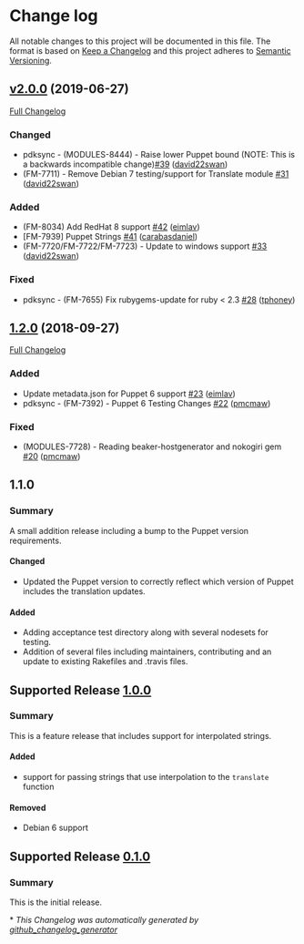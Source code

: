 # Change log

All notable changes to this project will be documented in this file. The format is based on [Keep a Changelog](http://keepachangelog.com/en/1.0.0/) and this project adheres to [Semantic Versioning](http://semver.org).

## [v2.0.0](https://github.com/puppetlabs/puppetlabs-translate/tree/v2.0.0) (2019-06-27)

[Full Changelog](https://github.com/puppetlabs/puppetlabs-translate/compare/1.2.0...v2.0.0)

### Changed

- pdksync - \(MODULES-8444\) - Raise lower Puppet bound (NOTE: This is a backwards incompatible change)[\#39](https://github.com/puppetlabs/puppetlabs-translate/pull/39) ([david22swan](https://github.com/david22swan))
- \(FM-7711\) - Remove Debian 7 testing/support for Translate module [\#31](https://github.com/puppetlabs/puppetlabs-translate/pull/31) ([david22swan](https://github.com/david22swan))

### Added

- \(FM-8034\) Add RedHat 8 support [\#42](https://github.com/puppetlabs/puppetlabs-translate/pull/42) ([eimlav](https://github.com/eimlav))
- \[FM-7939\] Puppet Strings [\#41](https://github.com/puppetlabs/puppetlabs-translate/pull/41) ([carabasdaniel](https://github.com/carabasdaniel))
- \(FM-7720/FM-7722/FM-7723\) - Update to windows support [\#33](https://github.com/puppetlabs/puppetlabs-translate/pull/33) ([david22swan](https://github.com/david22swan))

### Fixed

- pdksync - \(FM-7655\) Fix rubygems-update for ruby \< 2.3 [\#28](https://github.com/puppetlabs/puppetlabs-translate/pull/28) ([tphoney](https://github.com/tphoney))

## [1.2.0](https://github.com/puppetlabs/puppetlabs-translate/tree/1.2.0) (2018-09-27)

[Full Changelog](https://github.com/puppetlabs/puppetlabs-translate/compare/1.1.0...1.2.0)

### Added

- Update metadata.json for Puppet 6 support [\#23](https://github.com/puppetlabs/puppetlabs-translate/pull/23) ([eimlav](https://github.com/eimlav))
- pdksync - \(FM-7392\) - Puppet 6 Testing Changes [\#22](https://github.com/puppetlabs/puppetlabs-translate/pull/22) ([pmcmaw](https://github.com/pmcmaw))

### Fixed

- \(MODULES-7728\) - Reading beaker-hostgenerator and nokogiri gem [\#20](https://github.com/puppetlabs/puppetlabs-translate/pull/20) ([pmcmaw](https://github.com/pmcmaw))

## 1.1.0
### Summary
A small addition release including a bump to the Puppet version requirements.

#### Changed
-  Updated the Puppet version to correctly reflect which version of Puppet includes the translation updates.

#### Added
- Adding acceptance test directory along with several nodesets for testing.
- Addition of several files including maintainers, contributing and an update to existing Rakefiles and .travis files.

## Supported Release [1.0.0]
### Summary
This is a feature release that includes support for interpolated strings.

#### Added
- support for passing strings that use interpolation to the `translate` function

#### Removed
- Debian 6 support

## Supported Release [0.1.0]
### Summary
This is the initial release.

[1.0.0]:https://github.com/puppetlabs/puppetlabs-translate/compare/0.1.0...1.0.0
[0.1.0]:https://github.com/puppetlabs/puppetlabs-translate/commits/0.1.0


\* *This Changelog was automatically generated by [github_changelog_generator](https://github.com/skywinder/Github-Changelog-Generator)*
